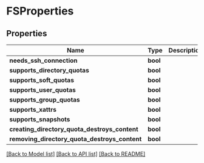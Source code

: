 # FSProperties


## Properties

Name | Type | Description | Notes
------------ | ------------- | ------------- | -------------
**needs_ssh_connection** | **bool** |  | 
**supports_directory_quotas** | **bool** |  | 
**supports_soft_quotas** | **bool** |  | 
**supports_user_quotas** | **bool** |  | 
**supports_group_quotas** | **bool** |  | 
**supports_xattrs** | **bool** |  | 
**supports_snapshots** | **bool** |  | 
**creating_directory_quota_destroys_content** | **bool** |  | 
**removing_directory_quota_destroys_content** | **bool** |  | 

[[Back to Model list]](../#documentation-for-models) [[Back to API list]](../#documentation-for-api-endpoints) [[Back to README]](../)



